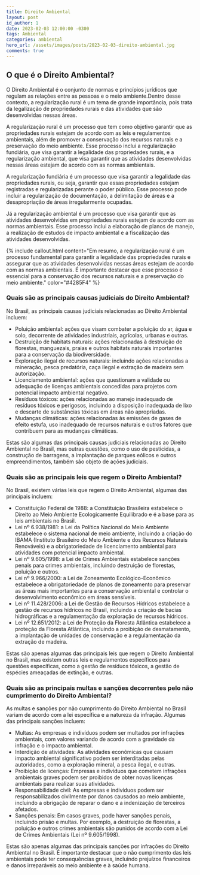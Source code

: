 ```yaml
---
title: Direito Ambiental
layout: post
id_author: 1
date: 2023-02-03 12:00:00 -0300
tags: Ambiental
categories: ambiental
hero_url: /assets/images/posts/2023-02-03-direito-ambiental.jpg
comments: true
---
```


## O que é o Direito Ambiental?

O Direito Ambiental é o conjunto de normas e princípios jurídicos que regulam as relações entre as pessoas e o meio ambiente.Dentro desse contexto, a regularização rural é um tema de grande importância, pois trata da legalização de propriedades rurais e das atividades que são desenvolvidas nessas áreas.

A regularização rural é um processo que tem como objetivo garantir que as propriedades rurais estejam de acordo com as leis e regulamentos ambientais, além de promover a conservação dos recursos naturais e a preservação do meio ambiente. Esse processo inclui a regularização fundiária, que visa garantir a legalidade das propriedades rurais, e a regularização ambiental, que visa garantir que as atividades desenvolvidas nessas áreas estejam de acordo com as normas ambientais.

A regularização fundiária é um processo que visa garantir a legalidade das propriedades rurais, ou seja, garantir que essas propriedades estejam registradas e regularizadas perante o poder público. Esse processo pode incluir a regularização de documentação, a delimitação de áreas e a desapropriação de áreas irregularmente ocupadas.

Já a regularização ambiental é um processo que visa garantir que as atividades desenvolvidas em propriedades rurais estejam de acordo com as normas ambientais. Esse processo inclui a elaboração de planos de manejo, a realização de estudos de impacto ambiental e a fiscalização das atividades desenvolvidas.

{% include callout.html content="Em resumo, a regularização rural é um processo fundamental para garantir a legalidade das propriedades rurais e assegurar que as atividades desenvolvidas nessas áreas estejam de acordo com as normas ambientais. É importante destacar que esse processo é essencial para a conservação dos recursos naturais e a preservação do meio ambiente." color="#4285F4" %}

### Quais são as principais causas judiciais do Direito Ambiental?

No Brasil, as principais causas judiciais relacionadas ao Direito Ambiental incluem:

* Poluição ambiental: ações que visam combater a poluição do ar, água e solo, decorrente de atividades industriais, agrícolas, urbanas e outras.
* Destruição de habitats naturais: ações relacionadas à destruição de florestas, manguezais, praias e outros habitats naturais importantes para a conservação da biodiversidade.
* Exploração ilegal de recursos naturais: incluindo ações relacionadas a mineração, pesca predatória, caça ilegal e extração de madeira sem autorização.
* Licenciamento ambiental: ações que questionam a validade ou adequação de licenças ambientais concedidas para projetos com potencial impacto ambiental negativo.
* Resíduos tóxicos: ações relacionadas ao manejo inadequado de resíduos tóxicos e perigosos, incluindo a disposição inadequada de lixo e descarte de substâncias tóxicas em áreas não apropriadas.
* Mudanças climáticas: ações relacionadas às emissões de gases de efeito estufa, uso inadequado de recursos naturais e outros fatores que contribuem para as mudanças climáticas.

Estas são algumas das principais causas judiciais relacionadas ao Direito Ambiental no Brasil, mas outras questões, como o uso de pesticidas, a construção de barragens, a implantação de parques eólicos e outros empreendimentos, também são objeto de ações judiciais.

### Quais são as principais leis que regem o Direito Ambiental?

No Brasil, existem várias leis que regem o Direito Ambiental, algumas das principais incluem:

* Constituição Federal de 1988: a Constituição Brasileira estabelece o Direito ao Meio Ambiente Ecologicamente Equilibrado e é a base para as leis ambientais no Brasil.
* Lei nº 6.938/1981: a Lei da Política Nacional do Meio Ambiente estabelece o sistema nacional de meio ambiente, incluindo a criação do IBAMA (Instituto Brasileiro do Meio Ambiente e dos Recursos Naturais Renováveis) e a obrigatoriedade de licenciamento ambiental para atividades com potencial impacto ambiental.
* Lei nº 9.605/1998: a Lei de Crimes Ambientais estabelece sanções penais para crimes ambientais, incluindo destruição de florestas, poluição e outros.
* Lei nº 9.966/2000: a Lei de Zoneamento Ecológico-Econômico estabelece a obrigatoriedade de planos de zoneamento para preservar as áreas mais importantes para a conservação ambiental e controlar o desenvolvimento econômico em áreas sensíveis.
* Lei nº 11.428/2006: a Lei de Gestão de Recursos Hídricos estabelece a gestão de recursos hídricos no Brasil, incluindo a criação de bacias hidrográficas e a regulamentação da exploração de recursos hídricos.
* Lei nº 12.651/2012: a Lei de Proteção da Floresta Atlântica estabelece a proteção da Floresta Atlântica, incluindo a proibição de desmatamento, a implantação de unidades de conservação e a regulamentação da extração de madeira.

Estas são apenas algumas das principais leis que regem o Direito Ambiental no Brasil, mas existem outras leis e regulamentos específicos para questões específicas, como a gestão de resíduos tóxicos, a gestão de espécies ameaçadas de extinção, e outras.

### Quais são as principais multas e sanções decorrentes pelo não cumprimento do Direito Ambiental?

As multas e sanções por não cumprimento do Direito Ambiental no Brasil variam de acordo com a lei específica e a natureza da infração. Algumas das principais sanções incluem:

* Multas: As empresas e indivíduos podem ser multados por infrações ambientais, com valores variando de acordo com a gravidade da infração e o impacto ambiental.
* Interdição de atividades: As atividades econômicas que causam impacto ambiental significativo podem ser interditadas pelas autoridades, como a exploração mineral, a pesca ilegal, e outras.
* Proibição de licenças: Empresas e indivíduos que cometem infrações ambientais graves podem ser proibidos de obter novas licenças ambientais para realizar suas atividades.
* Responsabilidade civil: As empresas e indivíduos podem ser responsabilizados civilmente por danos causados ao meio ambiente, incluindo a obrigação de reparar o dano e a indenização de terceiros afetados.
* Sanções penais: Em casos graves, pode haver sanções penais, incluindo prisão e multas. Por exemplo, a destruição de florestas, a poluição e outros crimes ambientais são punidos de acordo com a Lei de Crimes Ambientais (Lei nº 9.605/1998).

Estas são apenas algumas das principais sanções por infrações do Direito Ambiental no Brasil. É importante destacar que o não cumprimento das leis ambientais pode ter consequências graves, incluindo prejuízos financeiros e danos irreparáveis ao meio ambiente e à saúde humana.